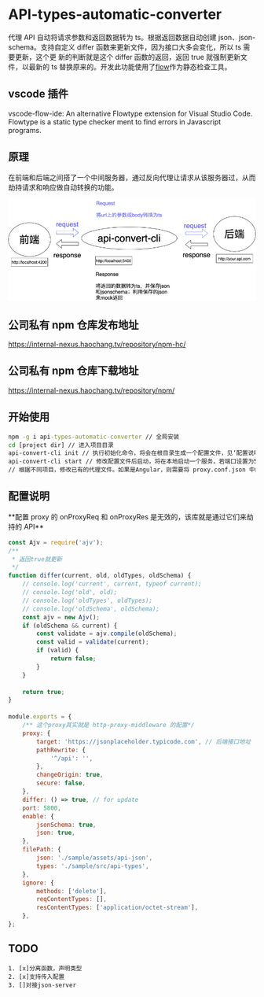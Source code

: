 # API-types-automatic-converter

代理 API 自动将请求参数和返回数据转为 ts。根据返回数据自动创建 json、json-schema。支持自定义 differ 函数来更新文件，因为接口大多会变化，所以 ts 需要更新，这个更
新的判断就是这个 differ 函数的返回，返回 true 就强制更新文件，以最新的 ts 替换原来的。开发此功能使用了[flow](https://flow.org/en/)作为静态检查工具。

## vscode 插件

vscode-flow-ide: An alternative Flowtype extension for Visual Studio Code. Flowtype is a static type checker ment to find errors in Javascript programs.

## 原理

在前端和后端之间搭了一个中间服务器，通过反向代理让请求从该服务器过，从而劫持请求和响应做自动转换的功能。

![avatar](./api-converter.png)

## 公司私有 npm 仓库发布地址

https://internal-nexus.haochang.tv/repository/npm-hc/

## 公司私有 npm 仓库下载地址

https://internal-nexus.haochang.tv/repository/npm/

## 开始使用

```cmd
npm -g i api-types-automatic-converter // 全局安装
cd [project dir] // 进入项目目录
api-convert-cli init // 执行初始化命令，将会在根目录生成一个配置文件，见‘配置说明’
api-convert-cli start // 修改配置文件后启动，将在本地启动一个服务，若端口设置为5800，那么该服务的地址就是http://localhost:5800
// 根据不同项目，修改已有的代理文件。如果是Angular，则需要将 proxy.conf.json 中的target地址改为http://localhost:5800
```

## 配置说明

\*\*配置 proxy 的 onProxyReq 和 onProxyRes 是无效的，该库就是通过它们来劫持的 API\*\*

```js
const Ajv = require('ajv');
/**
 * 返回true就更新
 */
function differ(current, old, oldTypes, oldSchema) {
	// console.log('current', current, typeof current);
	// console.log('old', old);
	// console.log('oldTypes', oldTypes);
	// console.log('oldSchema', oldSchema);
	const ajv = new Ajv();
	if (oldSchema && current) {
		const validate = ajv.compile(oldSchema);
		const valid = validate(current);
		if (valid) {
			return false;
		}
	}

	return true;
}

module.exports = {
	/** 这个proxy其实就是 http-proxy-middleware 的配置*/
	proxy: {
		target: 'https://jsonplaceholder.typicode.com', // 后端接口地址
		pathRewrite: {
			'^/api': '',
		},
		changeOrigin: true,
		secure: false,
	},
	differ: () => true, // for update
	port: 5800,
	enable: {
		jsonSchema: true,
		json: true,
	},
	filePath: {
		json: './sample/assets/api-json',
		types: './sample/src/api-types',
	},
	ignore: {
		methods: ['delete'],
		reqContentTypes: [],
		resContentTypes: ['application/octet-stream'],
	},
};
```

## TODO

    1. [x]分离函数，声明类型
    2. [x]支持传入配置
    3. []对接json-server

